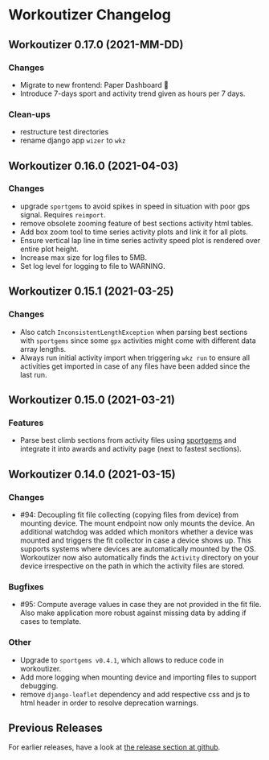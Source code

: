 # Workoutizer Changelog

## Workoutizer 0.17.0 (2021-MM-DD)
### Changes
* Migrate to new frontend: Paper Dashboard 🎉
* Introduce 7-days sport and activity trend given as hours per 7 days.
### Clean-ups
* restructure test directories
* rename django app `wizer` to `wkz`

## Workoutizer 0.16.0 (2021-04-03)
### Changes
* upgrade `sportgems` to avoid spikes in speed in situation with poor gps signal. Requires `reimport`.
* remove obsolete zooming feature of best sections activity html tables.
* Add box zoom tool to time series activity plots and link it for all plots.
* Ensure vertical lap line in time series activity speed plot is rendered over entire plot height.
* Increase max size for log files to 5MB.
* Set log level for logging to file to WARNING.

## Workoutizer 0.15.1 (2021-03-25)
### Changes
* Also catch `InconsistentLengthException` when parsing best sections with `sportgems` since some `gpx` activities might
  come with different data array lengths.
* Always run initial activity import when triggering `wkz run` to ensure all activities get imported in case of any files
  have been added since the last run.

## Workoutizer 0.15.0 (2021-03-21)
### Features
* Parse best climb sections from activity files using [sportgems](https://github.com/fgebhart/sportgems) and integrate it
  into awards and activity page (next to fastest sections).

## Workoutizer 0.14.0 (2021-03-15)
### Changes
* #94:  Decoupling fit file collecting (copying files from device) from mounting device. The mount endpoint now only
        mounts the device. An additional watchdog was added which monitors whether a device was mounted and triggers the
        fit collector in case a device shows up. This supports systems where devices are automatically mounted by the OS.
        Workoutizer now also automatically finds the `Activity` directory on your device irrespective on the path in
        which the activity files are stored.
### Bugfixes
* #95:  Compute average values in case they are not provided in the fit file. Also make application more robust against
        missing data by adding if cases to template.
### Other
* Upgrade to `sportgems v0.4.1`, which allows to reduce code in workoutizer.
* Add more logging when mounting device and importing files to support debugging.
* remove `django-leaflet` dependency and add respective css and js to html header in order to resolve deprecation
        warnings.

## Previous Releases
For earlier releases, have a look at [the release section at github](https://github.com/fgebhart/workoutizer/releases).
